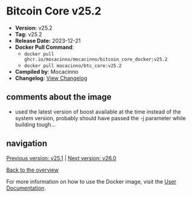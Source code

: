 # Bitcoin Core v25.2

- **Version:** v25.2
- **Tag:** v25.2
- **Release Date:** 2023-12-21
- **Docker Pull Command**:
  - `docker pull ghcr.io/mocacinno/mocacinno/bitcoin_core_docker:v25.2`
  - `docker pull mocacinno/btc_core:v25.2`
- **Compiled by**: Mocacinno
- **Changelog**: [View Changelog](https://github.com/bitcoin/bitcoin/blob/v25.2/doc/release-notes.md)

## comments about the image

- used the latest version of boost available at the time instead of the system version, probably should have passed the -j parameter while building tough...

## navigation

[Previous version: v25.1](./v25.1.md) | [Next version: v26.0](./v26.0.md)

[Back to the overview](./Readme.md)

For more information on how to use the Docker image, visit the [User Documentation](../userdocs/Readme.md).
